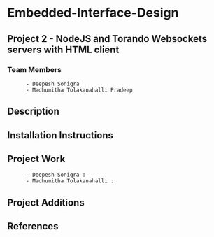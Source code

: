 # Embedded-Interface-Design

## Project 2 - NodeJS and Torando Websockets servers with HTML client

### Team Members
          - Deepesh Sonigra
          - Madhumitha Tolakanahalli Pradeep

## Description

          
## Installation Instructions 

 
 ## Project Work
          - Deepesh Sonigra : 
          - Madhumitha Tolakanahalli : 
          
 ## Project Additions

        
 ## References

